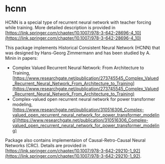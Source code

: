 # hcnn
HCNN is a special type of recurrent neural network with teacher forcing while training.
More detailed description is provided in [https://link.springer.com/chapter/10.1007/978-3-642-28696-4_10](https://link.springer.com/chapter/10.1007/978-3-642-28696-4_10)

This package implements Historical Consistent Neural Network (HCNN) that was designed by Hans-Georg Zimmermann and has been studied by A. Minin in papers:
* Complex Valued Recurrent Neural Network: From Architecture to Training, [https://www.researchgate.net/publication/273745545_Complex_Valued_Recurrent_Neural_Network_From_Architecture_to_Training](https://www.researchgate.net/publication/273745545_Complex_Valued_Recurrent_Neural_Network_From_Architecture_to_Training)
* Complex-valued open recurrent neural network for power transformer modeling, [https://www.researchgate.net/publication/310516306_Complex-valued_open_recurrent_neural_network_for_power_transformer_modeling](https://www.researchgate.net/publication/310516306_Complex-valued_open_recurrent_neural_network_for_power_transformer_modeling)

Package also contains implementaion of Causal-Retro-Causal Neural Networks (CRC). Details are provided in [https://link.springer.com/chapter/10.1007/978-3-642-29210-1_92](https://link.springer.com/chapter/10.1007/978-3-642-29210-1_92).



